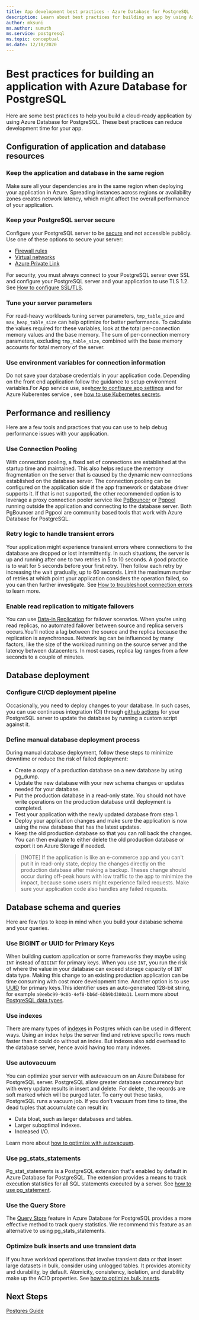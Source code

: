 ```yaml
---
title: App development best practices - Azure Database for PostgreSQL
description: Learn about best practices for building an app by using Azure Database for PostgreSQL.
author: mksuni
ms.author: sumuth
ms.service: postgresql
ms.topic: conceptual
ms.date: 12/10/2020
---
```


# Best practices for building an application with Azure Database for PostgreSQL

Here are some best practices to help you build a cloud-ready application by using Azure Database for PostgreSQL. These best practices can reduce development time for your app.

## Configuration of application and database resources

### Keep the application and database in the same region
Make sure all your dependencies are in the same region when deploying your application in Azure. Spreading instances across regions or availability zones creates network latency, which might affect the overall performance of your application.

### Keep your PostgreSQL server secure
Configure your PostgreSQL server to be [secure](./concepts-security.md) and not accessible publicly. Use one of these options to secure your server:
- [Firewall rules](./concepts-firewall-rules.md)
- [Virtual networks](./concepts-data-access-and-security-vnet.md)
- [Azure Private Link](./concepts-data-access-and-security-private-link.md)

For security, you must always connect to your PostgreSQL server over SSL and configure your PostgreSQL server and your application to use TLS 1.2. See [How to configure SSL/TLS](./concepts-ssl-connection-security.md).

### Tune your server parameters
For read-heavy workloads tuning server parameters, `tmp_table_size` and `max_heap_table_size` can help optimize for better performance. To calculate the values required for these variables, look at the total per-connection memory values and the base memory. The sum of per-connection memory parameters, excluding `tmp_table_size`, combined with the base memory accounts for total memory of the server.

### Use environment variables for connection information
Do not save your database credentials in your application code. Depending on the front end application follow the guidance to setup environment variables.For App service use, see[how to configure app settings](../app-service/configure-common.md#configure-app-settings) and for Azure Kuberentes service , see [how to use Kubernetes secrets](https://kubernetes.io/docs/concepts/configuration/secret/).

## Performance and resiliency
Here are a few tools and practices that you can use to help debug performance issues with your application.

### Use Connection Pooling
With connection pooling, a fixed set of connections are established at the startup time and maintained. This also helps reduce the memory fragmentation on the server that is caused by the dynamic new connections established on the database server. The connection pooling can be configured on the application side if the app framework or database driver supports it. If that is not supported, the other recommended option is to leverage a proxy connection pooler service like [PgBouncer](https://pgbouncer.github.io/) or [Pgpool](https://pgpool.net/mediawiki/index.php/Main_Page) running outside the application and connecting to the database server. Both PgBouncer and Pgpool are community based tools that work with Azure Database for PostgreSQL.

### Retry logic to handle transient errors
Your application might experience transient errors where connections to the database are dropped or lost intermittently. In such situations, the server is up and running after one to two retries in 5 to 10 seconds. A good practice is to wait for 5 seconds before your first retry. Then follow each retry by increasing the wait gradually, up to 60 seconds. Limit the maximum number of retries at which point your application considers the operation failed, so you can then further investigate. See [How to troubleshoot connection errors](./concepts-connectivity.md) to learn more.

### Enable read replication to mitigate failovers
You can use [Data-in Replication](./concepts-read-replicas.md) for failover scenarios. When you're using read replicas, no automated failover between source and replica servers occurs.You'll notice a lag between the source and the replica because the replication is asynchronous. Network lag can be influenced by many factors, like the size of the workload running on the source server and the latency between datacenters. In most cases, replica lag ranges from a few seconds to a couple of minutes.


## Database deployment

### Configure CI/CD deployment pipeline
Occasionally, you need to deploy changes to your database. In such cases, you can use continuous integration (CI) through [github actions](https://github.com/Azure/postgresql/blob/master/README.md) for your PostgreSQL server to update the database by running a custom script against it.

### Define manual database deployment process
During manual database deployment, follow these steps to minimize downtime or reduce the risk of failed deployment:

- Create a copy of a production database on a new database by using pg_dump.
- Update the new database with your new schema changes or updates needed for your database.
- Put the production database in a read-only state. You should not have write operations on the production database until deployment is completed.
- Test your application with the newly updated database from step 1.
- Deploy your application changes and make sure the application is now using the new database that has the latest updates.
- Keep the old production database so that you can roll back the changes. You can then evaluate to either delete the old production database or export it on Azure Storage if needed.

>  [!NOTE]
> If the application is like an e-commerce app and you can't put it in read-only state, deploy the changes directly on the production database after making a backup. Theses change should occur during off-peak hours with low traffic to the app to minimize the impact, because some users might experience failed requests. Make sure your application code also handles any failed requests.

## Database schema and queries
Here are few tips to keep in mind when you build your database schema and your queries.

### Use BIGINT or UUID for Primary Keys
When building custom application or some frameworks they maybe using `INT` instead of `BIGINT` for primary keys. When you use ```INT```, you run the risk of where the value in your database can exceed storage capacity of ```INT``` data type. Making this change to an existing production application can be time consuming with cost more development time. Another option is to use [UUID](https://www.postgresql.org/docs/current/datatype-uuid.html) for primary keys.This identifier uses an auto-generated 128-bit string, for example ```a0eebc99-9c0b-4ef8-bb6d-6bb9bd380a11```. Learn more about [PostgreSQL data types](https://www.postgresql.org/docs/8.1/datatype.html).

### Use indexes

There are many types of [indexes](https://www.postgresql.org/docs/9.1/indexes.html) in Postgres which can be used in different ways. Using an index helps the server find and retrieve specific rows much faster than it could do without an index. But indexes also add overhead to the database server, hence avoid having too many indexes.

### Use autovacuum
You can optimize your server with autovacuum on an Azure Database for PostgreSQL server. PostgreSQL allow greater database concurrency but with every update  results in insert and delete. For delete , the records are soft marked which will be purged later. To carry out these tasks, PostgreSQL runs a vacuum job. If you don't vacuum from time to time, the dead tuples that accumulate can result in:

- Data bloat, such as larger databases and tables.
- Larger suboptimal indexes.
- Increased I/O.

Learn more about [how to optimize with autovacuum](howto-optimize-autovacuum.md).

### Use pg_stats_statements
Pg_stat_statements is a PostgreSQL extension that's enabled by default in Azure Database for PostgreSQL. The extension provides a means to track execution statistics for all SQL statements executed by a server. See [how to use pg_statement](howto-optimize-query-stats-collection.md).


### Use the Query Store
The [Query Store](https://docs.microsoft.com/en-us/azure/postgresql/concepts-query-store) feature in Azure Database for PostgreSQL provides a more effective method to track query statistics. We recommend this feature as an alternative to using pg_stats_statements.

### Optimize bulk inserts and use transient data
If you have workload operations that involve transient data or that insert large datasets in bulk, consider using unlogged tables. It provides atomicity and durability, by default. Atomicity, consistency, isolation, and durability make up the ACID properties. See [how to optimize bulk inserts](howto-optimize-bulk-inserts.md).

## Next Steps
[Postgres Guide](http://postgresguide.com/)
